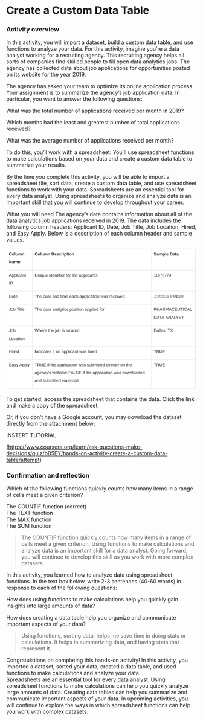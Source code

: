 # Create a Custom Data Table
### Activity overview 
In this activity, you will import a dataset, build a custom data table, and use functions to analyze your data. For this activity, imagine you're a data analyst working for a recruiting agency. This recruiting agency helps all sorts of companies find skilled people to fill open data analytics jobs. The agency has collected data about job applications for opportunities posted on its website for the year 2019. 

The agency has asked your team to optimize its online application process. Your assignment is to summarize the agency’s job application data. In particular, you want to answer the following questions: 

What was the total number of applications received per month in 2019?

Which months had the least and greatest number of total applications received? 

What was the average number of applications received per month?

To do this, you’ll work with a spreadsheet. You’ll use spreadsheet functions to make calculations based on your data and create a custom data table to summarize your results. 

By the time you complete this activity, you will be able to import a spreadsheet file, sort data, create a custom data table, and use spreadsheet functions to work with your data. Spreadsheets are an essential tool for every data analyst. Using spreadsheets to organize and analyze data is an important skill that you will continue to develop throughout your career. 

What you will need
The agency’s data contains information about all of the data analytics job applications received in 2019. The data includes the following column headers: Applicant ID, Date, Job Title, Job Location, Hired, and Easy Apply. Below is a description of each column header and sample values.

![SHEET01](https://github.com/jdrangosch/google-data-analytics/blob/main/2_Ask_Questions_to_Make_Data_Driven_Decisions/Week_3/img/sheet01.png?raw=true)

To get started, access the spreadsheet that contains the data. Click the link and make a copy of the spreadsheet.

Or, if you don’t have a Google account, you may download the dataset directly from the attachment below: 

INSTERT TUTORIAL

(https://www.coursera.org/learn/ask-questions-make-decisions/quiz/bB5EY/hands-on-activity-create-a-custom-data-table/attempt)

### Confirmation and reflection  

Which of the following functions quickly counts how many items in a range of cells meet a given criterion? 

The COUNTIF function (correct)    
The TEXT function     
The MAX function    
The SUM function    

> The COUNTIF function quickly counts how many items in a range of cells meet a given criterion. Using functions to make calculations and analyze data is an important skill for a data analyst. Going forward, you will continue to develop this skill as you work with more complex datasets. 

In this activity, you learned how to analyze data using spreadsheet functions. In the text box below, write 2-3 sentences (40-60 words) in response to each of the following questions:

How does using functions to make calculations help you quickly gain insights into large amounts of data?

How does creating a data table help you organize and communicate important aspects of your data?  

> Using functions, sorting data, helps me save time in doing stats or calculations.
> It helps in summarizing data, and having stats that represent it.

Congratulations on completing this hands-on activity! In this activity, you imported a dataset, sorted your data, created a data table, and used functions to make calculations and analyze your data.  
Spreadsheets are an essential tool for every data analyst. Using spreadsheet functions to make calculations can help you quickly analyze large amounts of data. Creating data tables can help you summarize and communicate important aspects of your data. In upcoming activities, you will continue to explore the ways in which spreadsheet functions can help you work with complex datasets. 




